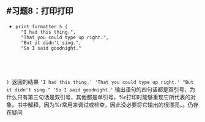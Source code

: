 #习题8：打印打印
---
* <pre><code>print formatter % (
    "I had this thing.",
    "That you could type up right.",
    "But it didn't sing.",
    "So I said goodnight."
)
</code></pre>返回的结果
`'I had this thing.' 'That you could type up right.' "But it didn't sing." 'So I said goodnight.'`
输出语句的四句话都是双引号，为什么只有第三句话是双引号，其他都是单引号，%r打印时能够重现它所代表的对象。书中解释，因为%r常用来调试或检查，因此没必要将它输出的很漂亮。。仍存在疑问